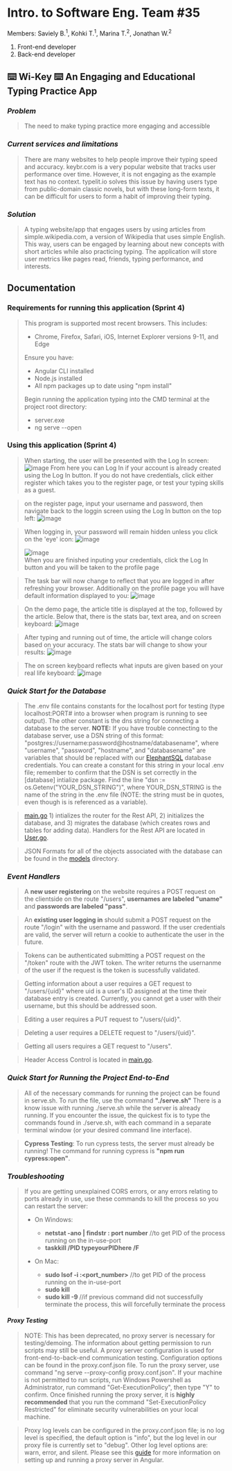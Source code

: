 # Intro. to Software Eng. Team #35
Members: Saviely B.<sup>1</sup>, Kohki T.<sup>1</sup>, Marina T.<sup>2</sup>, Jonathan W.<sup>2</sup>
1. Front-end developer
2. Back-end developer

## ⌨️ Wi-Key ⌨️ An Engaging and Educational Typing Practice App

### _Problem_
>The need to make typing practice more engaging and accessible

### _Current services and limitations_
>There are many websites to help people improve their typing speed and accuracy. keybr.com is a very popular website that tracks user performance over time. However, it is not engaging as the example text has no context. typelit.io solves this issue by having users type from public-domain classic novels, but with these long-form texts, it can be difficult for users to form a habit of improving their typing.

### _Solution_
>A typing website/app that engages users by using articles from simple.wikipedia.com, a version of Wikipedia that uses simple English. This way, users can be engaged by learning about new concepts with short articles while also practicing typing. The application will store user metrics like pages read, friends, typing performance, and interests.

## Documentation

### Requirements for running this application (Sprint 4)
> This program is supported most recent browsers. This includes: 
> * Chrome, Firefox, Safari, iOS, Internet Explorer versions 9-11, and Edge <br>
> 
> Ensure you have:
> * Angular CLI installed
> * Node.js installed
> * All npm packages up to date using "npm install" <br>
> 
> Begin running the application typing into the CMD terminal at the project root directory:
> * server.exe
> * ng serve --open 

### Using this application (Sprint 4)
>  When starting, the user will be presented with the Log In screen:
>  ![image](https://user-images.githubusercontent.com/85584638/233169469-10f9cf45-624e-4da5-8ba6-9ab108bfac40.png)
>  From here you can Log In if your account is already created using the Log In button. If you do not have credentials, click either register which takes you to the register page, or test your typing skills as a guest.

>  on the register page, input your username and password, then navigate back to the loggin screen using the Log In button on the top left:
>  ![image](https://user-images.githubusercontent.com/85584638/233171159-0e74a511-a3d1-48d4-bb7c-971633e5977a.png)<br>

>  When logging in, your password will remain hidden unless you click on the 'eye' icon:
>  ![image](https://user-images.githubusercontent.com/85584638/233176145-2f25b148-7215-498f-9b79-38d073c2a106.png)<br>
>  
>  ![image](https://user-images.githubusercontent.com/85584638/233176262-1104a186-3f10-498b-8eec-351cef639762.png)<br>
>  When you are finished inputing your credentials, click the Log In button and you will be taken to the profile page

>  The task bar will now change to reflect that you are logged in after refreshing your browser. Additionally on the profile page you will have default information displayed to you:
>  ![image](https://user-images.githubusercontent.com/85584638/233190837-3393172d-5abb-4b70-9b0c-31ef18a69a09.png)<br>

>  On the demo page, the article title is displayed at the top, followed by the article. Below that, there is the stats bar, text area, and on screen keyboard:
>  ![image](https://user-images.githubusercontent.com/85584638/233170097-e7ceab31-e19f-49ba-b274-35d71a2abdf9.png)<br>

>  After typing and running out of time, the article will change colors based on your accuracy. The stats bar will change to show your results:
>  ![image](https://user-images.githubusercontent.com/85584638/233170598-1c254195-3913-486a-8e81-06458a7fd20b.png)<br>

>  The on screen keyboard reflects what inputs are given based on your real life keyboard:
>  ![image](https://user-images.githubusercontent.com/85584638/233170889-e0215029-4be4-417b-9cfe-6b69e63a16c2.png)<br>




### _Quick Start for the Database_
> The .env file contains constants for the localhost port for testing (type localhost:PORT# into a browser when program is running to see output). The other constant is the dns string for connecting a database to the server. 
**NOTE:** If you have trouble connecting to the database server, use a DSN string of this format: "postgres://username:password@hostname/databasename", where "username", "password", "hostname", and "databasename" are variables that should be replaced with our [ElephantSQL](https://www.elephantsql.com/docs/index.html) database credentials. You can create a constant for this string in your local .env file; remember to confirm that the DSN is set correctly in the [database] intialize package. Find the line "dsn := os.Getenv("YOUR_DSN_STRING")", where YOUR_DSN_STRING is the name of the string in the .env file (NOTE: the string must be in quotes, even though is is referenced as a variable).

> [main.go](https://github.com/WasabiTech-777/SWE-2023-Spring/blob/main/src/server/main.go) 1) intializes the router for the Rest API, 2) initializes the database, and 3) migrates the database (which creates rows and tables for adding data). 
> Handlers for the Rest API are located in [User.go](https://github.com/WasabiTech-777/SWE-2023-Spring/blob/main/src/server/models/User.go). 

> JSON Formats for all of the objects associated with the database can be found in the [models](https://github.com/WasabiTech-777/SWE-2023-Spring/tree/main/src/server/models) directory. 

### _Event Handlers_

> A **new user registering** on the website requires a POST request on the clientside on the route "/users", **usernames are labeled "uname"** and **passwords are labeled "pass"**.

> An **existing user logging in** should submit a POST request on the route "/login" with the username and password. If the user credentials are valid, the server will return a cookie to authenticate the user in the future.  

> Tokens can be authenticated submitting a POST request on the "/token" route with the JWT token. The writer returns the usernanme of the user if the request is the token is sucessfully validated. 

> Getting information about a user requires a GET request to "/users/{uid}" where uid is a user's ID assigned at the time their database entry is created. Currently, you cannot get a user with their username, but this should be addressed soon.

> Editing a user requires a PUT request to "/users/{uid}".

> Deleting a user requires a DELETE request to "/users/{uid}".

> Getting all users requires a GET request to "/users".

> Header Access Control is located in [main.go](https://github.com/WasabiTech-777/SWE-2023-Spring/blob/main/src/server/main.go). 

### _Quick Start for Running the Project End-to-End_

> All of the necessary commands for running the project can be found in serve.sh. To run the file, use the command **"./serve.sh"** There is a know issue with running ./serve.sh while the server is already running. If you encounter the issue, the quickest fix is to type the commands found in ./serve.sh, with each command in a separate terminal window (or your desired command line interface).

> **Cypress Testing**: To run cypress tests, the server must already be running! The command for running cypress is **"npm run cypress:open"**.

### _Troubleshooting_
> If you are getting unexplained CORS errors, or any errors relating to ports already in use, use these commands to kill the process so you can restart the server:
> * On Windows: 
>   * **netstat -ano | findstr : port number**      //to get PID of the process running on the in-use-port
>   * **taskkill /PID typeyourPIDhere /F**
> 
> * On Mac:
>   * **sudo lsof -i :<port_number>**          //to get PID of the process running on the in-use-port
>   * **sudo kill <PID>**
>   * **sudo kill -9 <PID>**                   //if previous command did not successfully terminate the process, this will forcefully terminate the process

#### _Proxy Testing_
> NOTE: This has been deprecated, no proxy server is necessary for testing/demoing. The information about getting permission to run scripts may still be useful.
> A proxy server configuration is used for front-end-to-back-end communication testing. Configuration options can be found in the proxy.conf.json file. To run the proxy server, use command "ng serve --proxy-config proxy.conf.json". If your machine is not permitted to run scripts, run Windows Powershell as Administrator, run command "Get-ExecutionPolicy", then type "Y" to confirm. Once finished running the proxy server, it is **highly recommended** that you run the command "Set-ExecutionPolicy Restricted" for eliminate security vulnerabilities on your local machine. 

> Proxy log levels can be configured in the proxy.conf.json file; is no log level is specified, the default option is "info", but the log level in our proxy file is currently set to "debug". Other log level options are: warn, error, and silent. Please see this [guide](https://angular.io/guide/build) for more information on setting up and running a proxy server in Angular.
